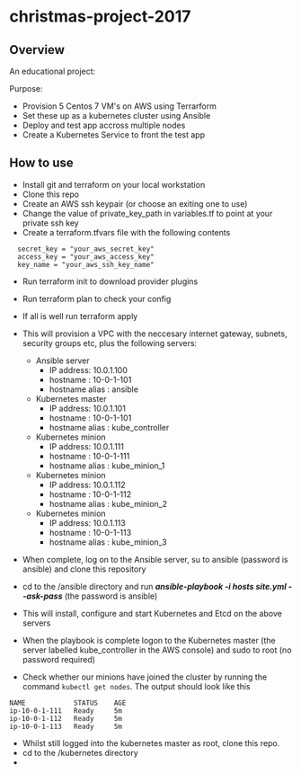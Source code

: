 # christmas-project-2017

## Overview

An educational project:
 
Purpose: 
* Provision 5 Centos 7 VM's on AWS using Terrarform
* Set these up as a kubernetes cluster using Ansible
* Deploy and test app accross multiple nodes 
* Create a Kubernetes Service to front the test app

## How to use

* Install git and terraform on your local workstation
* Clone this repo
* Create an AWS ssh keypair (or choose an exiting one to use)
* Change the value of private_key_path in variables.tf to point at your private ssh key
* Create a terraform.tfvars file with the following contents
```
  secret_key = "your_aws_secret_key"
  access_key = "your_aws_access_key"
  key_name = "your_aws_ssh_key_name"  
```
* Run terraform init to download provider plugins
* Run terraform plan to check your config
* If all is well run terraform apply
* This will provision a VPC with the neccesary internet gateway, subnets, security groups etc, plus the following servers:
  * Ansible server
    * IP address: 10.0.1.100  
    * hostname : 10-0-1-101
    * hostname alias : ansible
  * Kubernetes master 
    * IP address: 10.0.1.101  
    * hostname : 10-0-1-101
    * hostname alias : kube_controller
  * Kubernetes minion 
    * IP address: 10.0.1.111  
    * hostname : 10-0-1-111
    * hostname alias : kube_minion_1
  * Kubernetes minion 
    * IP address: 10.0.1.112  
    * hostname : 10-0-1-112
    * hostname alias : kube_minion_2
  * Kubernetes minion 
    * IP address: 10.0.1.113  
    * hostname : 10-0-1-113
    * hostname alias : kube_minion_3

* When complete, log on to the Ansible server, su to ansible (password is ansible) and clone this repository
* cd to the <this project>/ansible directory and run ***ansible-playbook -i hosts site.yml --ask-pass*** (the password is ansible)
* This will install, configure and start Kubernetes and Etcd on the above servers
* When the playbook is complete logon to the Kubernetes master (the server labelled kube_controller in the AWS console) and sudo to root (no password required) 
* Check whether our minions have joined the cluster by running the command ```kubectl get nodes```. The output should look like this 
```
NAME            STATUS    AGE
ip-10-0-1-111   Ready     5m
ip-10-0-1-112   Ready     5m
ip-10-0-1-113   Ready     5m
```
* Whilst still logged into the kubernetes master as root, clone this repo. 
* cd to the <this project>/kubernetes directory
* 
